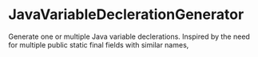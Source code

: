 JavaVariableDeclerationGenerator
================================

Generate one or multiple Java variable declerations. Inspired by the need for multiple public static final fields with similar names,
